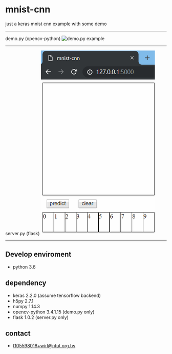 # mnist-cnn

just a keras mnist cnn example with some demo

---

demo.py (opencv-python)
![demo.py example](demo.gif)

---

server.py (flask)
![demo.py example](demo_web.gif)


---

## Develop enviroment
 - python 3.6

## dependency
 - keras 2.2.0 (assume tensorflow backend)
 - h5py 2.7.1
 - numpy 1.14.3
 - opencv-python 3.4.1.15 (demo.py only)
 - flask 1.0.2 (server.py only)
 
## contact
 - t105598018+wirl@ntut.org.tw
